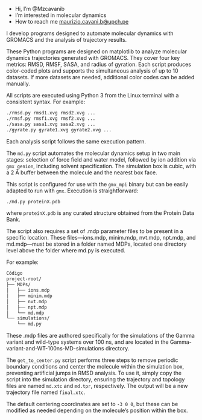 - Hi, I’m @Mzcavanib
- I’m interested in molecular dynamics
- How to reach me maurizio.cavani.b@upch.pe

I develop programs designed to automate molecular dynamics with GROMACS and the analysis of trajectory results. 

These Python programs are designed on matplotlib to analyze molecular dynamics trajectories generated with GROMACS. They cover four key metrics: RMSD, RMSF, SASA, and radius of gyration. Each script produces color-coded plots and supports the simultaneous analysis of up to 10 datasets. If more datasets are needed, additional color codes can be added manually.

All scripts are executed using Python 3 from the Linux terminal with a consistent syntax. For example:

```bash
./rmsd.py rmsd1.xvg rmsd2.xvg ...
./rmsf.py rmsf1.xvg rmsf2.xvg ...
./sasa.py sasa1.xvg sasa2.xvg ...
./gyrate.py gyrate1.xvg gyrate2.xvg ...
```

Each analysis script follows the same execution pattern.

The `md.py` script automates the molecular dynamics setup in two main stages: selection of force field and water model, followed by ion addition via `gmx genion`, including solvent specification. The simulation box is cubic, with a 2 Å buffer between the molecule and the nearest box face.

This script is configured for use with the `gmx_mpi` binary but can be easily adapted to run with `gmx`. Execution is straightforward:

```bash
./md.py proteinX.pdb
```

where `proteinX.pdb` is any curated structure obtained from the Protein Data Bank.

The script also requires a set of .mdp parameter files to be present in a specific location. These files—ions.mdp, minim.mdp, nvt.mdp, npt.mdp, and md.mdp—must be stored in a folder named MDPs, located one directory level above the folder where md.py is executed.

For example:
```bash
Código
project-root/
├── MDPs/
│   ├── ions.mdp
│   ├── minim.mdp
│   ├── nvt.mdp
│   ├── npt.mdp
│   └── md.mdp
└── simulations/
    └── md.py
```
These .mdp files are authored specifically for the simulations of the Gamma variant and wild-type systems over 100 ns, and are located in the Gamma-variant-and-WT-100ns-MD-simulations directory.

The `get_to_center.py` script performs three steps to remove periodic boundary conditions and center the molecule within the simulation box, preventing artificial jumps in RMSD analysis. To use it, simply copy the script into the simulation directory, ensuring the trajectory and topology files are named `md.xtc` and `md.tpr`, respectively. The output will be a new trajectory file named `final.xtc`.

The default centering coordinates are set to `-3 0 0`, but these can be modified as needed depending on the molecule’s position within the box.
